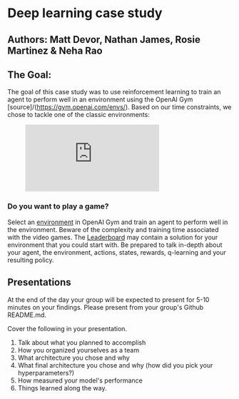 # Deep learning case study
## Authors: Matt Devor, Nathan James, Rosie Martinez & Neha Rao

## The Goal:
The goal of this case study was to use reinforcement learning to train an agent to perform well in an environment using the OpenAI Gym [source]/(https://gym.openai.com/envs/). Based on our time constraints, we chose to tackle one of the classic environments: 

<figure class="video_container">
  <iframe src="https://gym.openai.com/v2018-02-21/videos/MountainCar-v0-270f34b9-f23e-4d95-a933-4c902b4f4435/original.mp4" frameborder="0" allowfullscreen="true"> </iframe>
</figure>



### Do you want to play a game?
Select an [environment](https://gym.openai.com/envs/) in OpenAI Gym and train an agent to perform well in the environment.  Beware of the complexity and training time associated with the video games.  The [Leaderboard](https://github.com/openai/gym/wiki/Leaderboard) may contain a solution for your environment that you could start with.  Be prepared to talk in-depth about your agent, the environment, actions, states, rewards, q-learning and your resulting policy.


## Presentations
At the end of the day your group will be expected to present for 5-10 minutes on your findings.  Please present from your group's Github README.md.

Cover the following in your presentation.

   1. Talk about what you planned to accomplish
   2. How you organized yourselves as a team
   3. What architecture you chose and why
   4. What final architecture you chose and why (how did you pick your hyperparameters?)
   5. How measured your model's performance
   6. Things learned along the way.

